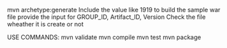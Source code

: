 mvn archetype:generate
Include the value like 1919 to build the sample war file 
provide the input for GROUP_ID, Artifact_ID, Version
Check the file wheather it is create or not 



USE COMMANDS:
mvn validate
mvn compile
mvn test
mvn package

